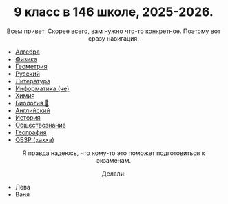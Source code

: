 <h1 align="center">9 класс в 146 школе, 2025-2026.</h1>
<p align="center">Всем привет. Скорее всего, вам нужно что-то конкретное. Поэтому вот сразу навигация:</p>

- [Алгебра](./alg)
- [Физика](./phys)
- [Геометрия](./geom)
- [Русский](./ru)
- [Литература](./lit)
- [Информатика (че)](./inf)
- [Химия](./chem)
- [Биология 💚](./bio)
- [Английский](./eng)
- [История](./hist)
- [Обществознание](./soc)
- [География](./geo)
- [ОБЗР (хахха)](./obzr)

<p align="center">Я правда надеюсь, что кому-то это поможет подготовиться к экзаменам.</p>
<p align="center">Делали:</p>

- Лева
- Ваня
